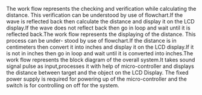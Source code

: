 The work flow represents the checking and verification while calculating the distance. This verification can be understood by use of flowchart.If the wave is reflected back then calculate the distance and display it on the LCD display.If the wave does not reflect back then go in loop and wait until it is reflected back.The work flow represents the displaying of the distance. This process can be under- stood by use of flowchart.If the distance is in centimeters then convert it into inches and display it on the LCD display.If it is not in inches then go in loop and wait until it is converted into inches.The work flow represents the block diagram of the overall system.It takes sound signal pulse as input,processes it with help of micro-controller and displays the distance between target and the object on the LCD Display. The fixed power supply is required for powering up of the micro-controller and the switch is for controlling on off for the system.
